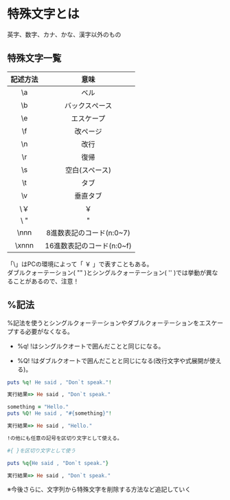 # 特殊文字とは
英字、数字、カナ、かな、漢字以外のもの

## 特殊文字一覧

|  記述方法  | <div style="text-align:center;"> 意味</div>|
| ----------|:-----:|
|<div style="text-align:center;">\a</div>         |ベル    |
|<div style="text-align:center;">\b</div>         |バックスぺース|
|<div style="text-align:center;">\e</div>|エスケープ|
|<div style="text-align:center;">\f</div>|改ページ|
|<div style="text-align:center;">\n</div>|改行
|<div style="text-align:center;">\r</div>|復帰
|<div style="text-align:center;">\s</div>|空白(スペース)
|<div style="text-align:center;">\t</div>|タブ
|<div style="text-align:center;">\v</div>|垂直タブ
|<div style="text-align:center;">\￥ </div>|￥
|<div style="text-align:center;">\ "</div>|"
|<div style="text-align:center;">\nnn</div>|8進数表記のコード(n:0~7)
|<div style="text-align:center;">\xnnn</div>|16進数表記のコード(n:0~f)


「\」はPCの環境によって「 ￥ 」で表すこともある。  
ダブルクォーテーション( "" )とシングルクォーテーション( '' )では挙動が異なることがあるので、注意！


## %記法　　
%記法を使うとシングルクォーテーションやダブルクォーテーションをエスケープする必要がなくなる。  

- %q! !はシングルクオートで囲んだことと同じになる。

- %Q! !はダブルクオートで囲んだことと同じになる(改行文字や式展開が使える)。  

```rb  
puts %q! He said , "Don`t speak."!  

実行結果=> He said , "Don`t speak."  

something = "Hello."  
puts %Q! He said , "#{something}"!  

実行結果=> He said , "Hello."  

!の他にも任意の記号を区切り文字として使える。  

#{ }を区切り文字として使う

puts %q{He said , "Don`t speak."}  

実行結果=> He said , "Don`t speak."  
```   
※今後さらに、文字列から特殊文字を削除する方法など追記していく
